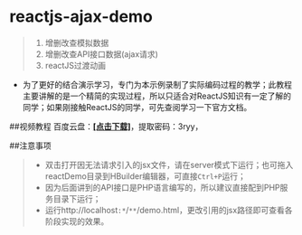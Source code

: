 # reactjs-ajax-demo
> 1. 增删改查模拟数据
> 2. 增删改查API接口数据(ajax请求)
> 3. reactJS过渡动画

 
+ 为了更好的结合演示学习，专门为本示例录制了实际编码过程的教学；此教程主要讲解的是一个精简的实现过程，所以只适合对ReactJS知识有一定了解的同学；如果刚接触ReactJS的同学，可先查阅学习一下官方文档。

##视频教程
百度云盘：[**[点击下载]**](https://pan.baidu.com/s/1o8LGic6)，提取密码：3ryy，

##注意事项
> + 双击打开因无法请求引入的jsx文件，请在server模式下运行；也可拖入reactDemo目录到HBuilder编辑器，可直接`Ctrl+P`运行；
> + 因为后面讲到的API接口是PHP语言编写的，所以建议直接配到PHP服务目录下运行；
> + 运行http://localhost`:*`/`**`/demo.html，更改引用的jsx路径即可查看各阶段实现的效果。